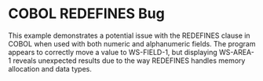 # COBOL REDEFINES Bug
This example demonstrates a potential issue with the REDEFINES clause in COBOL when used with both numeric and alphanumeric fields.  The program appears to correctly move a value to WS-FIELD-1, but displaying WS-AREA-1 reveals unexpected results due to the way REDEFINES handles memory allocation and data types.